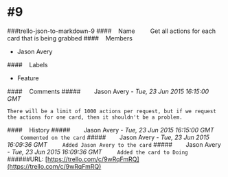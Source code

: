 # #9
###trello-json-to-markdown-9
####&nbsp;&nbsp;&nbsp;&nbsp;Name
&nbsp;&nbsp;&nbsp;&nbsp;&nbsp;&nbsp;&nbsp;&nbsp;Get all actions for each card that is being grabbed
####&nbsp;&nbsp;&nbsp;&nbsp;Members
* Jason Avery

####&nbsp;&nbsp;&nbsp;&nbsp;Labels
* Feature

####&nbsp;&nbsp;&nbsp;&nbsp;Comments
#####&nbsp;&nbsp;&nbsp;&nbsp;&nbsp;&nbsp;&nbsp;&nbsp;Jason Avery - *Tue, 23 Jun 2015 16:15:00 GMT*
```
There will be a limit of 1000 actions per request, but if we request the actions for one card, then it shouldn't be a problem.
```
####&nbsp;&nbsp;&nbsp;&nbsp;History
#####&nbsp;&nbsp;&nbsp;&nbsp;&nbsp;&nbsp;&nbsp;&nbsp;Jason Avery - *Tue, 23 Jun 2015 16:15:00 GMT*
&nbsp;&nbsp;&nbsp;&nbsp;&nbsp;&nbsp;&nbsp;&nbsp;`
Commented on the card
`
#####&nbsp;&nbsp;&nbsp;&nbsp;&nbsp;&nbsp;&nbsp;&nbsp;Jason Avery - *Tue, 23 Jun 2015 16:09:36 GMT*
&nbsp;&nbsp;&nbsp;&nbsp;&nbsp;&nbsp;&nbsp;&nbsp;`
Added Jason Avery to the card
`
#####&nbsp;&nbsp;&nbsp;&nbsp;&nbsp;&nbsp;&nbsp;&nbsp;Jason Avery - *Tue, 23 Jun 2015 16:09:36 GMT*
&nbsp;&nbsp;&nbsp;&nbsp;&nbsp;&nbsp;&nbsp;&nbsp;`
Added the card to Doing
`
######URL: [https://trello.com/c/9wRqFmRQ](https://trello.com/c/9wRqFmRQ)
